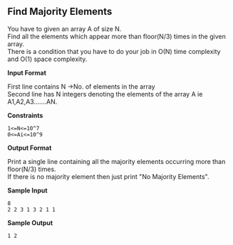 ## **Find Majority Elements**

You have to given an array A of size N.  
Find all the elements which appear more than floor(N/3) times in the given array.  
There is a condition that you have to do your job in O(N) time complexity and O(1) space complexity.

**Input Format**

First line contains N ->No. of elements in the array  
Second line has N integers denoting the elements of the array A ie A1,A2,A3…….AN.

**Constraints**

    1<=N<=10^7  
    0<=Ai<=10^9

**Output Format**

Print a single line containing all the majority elements occurring more than floor(N/3) times.  
If there is no majority element then just print "No Majority Elements".

**Sample Input**

    8
    2 2 3 1 3 2 1 1 

**Sample Output**

    1 2
